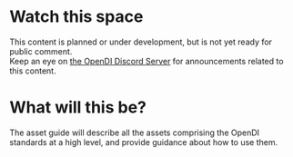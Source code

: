 # Watch this space
This content is planned or under development, but is not yet ready for public comment.  
Keep an eye on [the OpenDI Discord Server](https://discord.gg/FtAX3JStJz) for announcements related to this content.

# What will this be?

The asset guide will describe all the assets comprising the OpenDI standards at a high level, and provide guidance about how to use them.